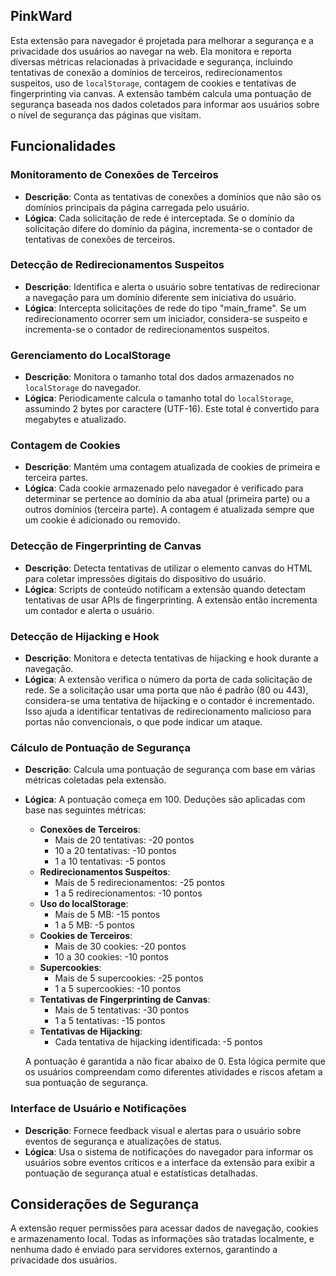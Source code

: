 ## PinkWard

Esta extensão para navegador é projetada para melhorar a segurança e a privacidade dos usuários ao navegar na web. Ela monitora e reporta diversas métricas relacionadas à privacidade e segurança, incluindo tentativas de conexão a domínios de terceiros, redirecionamentos suspeitos, uso de `localStorage`, contagem de cookies e tentativas de fingerprinting via canvas. A extensão também calcula uma pontuação de segurança baseada nos dados coletados para informar aos usuários sobre o nível de segurança das páginas que visitam.

## Funcionalidades

### Monitoramento de Conexões de Terceiros

- **Descrição**: Conta as tentativas de conexões a domínios que não são os domínios principais da página carregada pelo usuário.
- **Lógica**: Cada solicitação de rede é interceptada. Se o domínio da solicitação difere do domínio da página, incrementa-se o contador de tentativas de conexões de terceiros.

### Detecção de Redirecionamentos Suspeitos

- **Descrição**: Identifica e alerta o usuário sobre tentativas de redirecionar a navegação para um domínio diferente sem iniciativa do usuário.
- **Lógica**: Intercepta solicitações de rede do tipo "main_frame". Se um redirecionamento ocorrer sem um iniciador, considera-se suspeito e incrementa-se o contador de redirecionamentos suspeitos.

### Gerenciamento do LocalStorage

- **Descrição**: Monitora o tamanho total dos dados armazenados no `localStorage` do navegador.
- **Lógica**: Periodicamente calcula o tamanho total do `localStorage`, assumindo 2 bytes por caractere (UTF-16). Este total é convertido para megabytes e atualizado.

### Contagem de Cookies

- **Descrição**: Mantém uma contagem atualizada de cookies de primeira e terceira partes.
- **Lógica**: Cada cookie armazenado pelo navegador é verificado para determinar se pertence ao domínio da aba atual (primeira parte) ou a outros domínios (terceira parte). A contagem é atualizada sempre que um cookie é adicionado ou removido.

### Detecção de Fingerprinting de Canvas

- **Descrição**: Detecta tentativas de utilizar o elemento canvas do HTML para coletar impressões digitais do dispositivo do usuário.
- **Lógica**: Scripts de conteúdo notificam a extensão quando detectam tentativas de usar APIs de fingerprinting. A extensão então incrementa um contador e alerta o usuário.

### Detecção de Hijacking e Hook

- **Descrição**: Monitora e detecta tentativas de hijacking e hook durante a navegação.
- **Lógica**: A extensão verifica o número da porta de cada solicitação de rede. Se a solicitação usar uma porta que não é padrão (80 ou 443), considera-se uma tentativa de hijacking e o contador é incrementado. Isso ajuda a identificar tentativas de redirecionamento malicioso para portas não convencionais, o que pode indicar um ataque.

### Cálculo de Pontuação de Segurança

- **Descrição**: Calcula uma pontuação de segurança com base em várias métricas coletadas pela extensão.
- **Lógica**: A pontuação começa em 100. Deduções são aplicadas com base nas seguintes métricas:

  - **Conexões de Terceiros**:
    - Mais de 20 tentativas: -20 pontos
    - 10 a 20 tentativas: -10 pontos
    - 1 a 10 tentativas: -5 pontos
  - **Redirecionamentos Suspeitos**:
    - Mais de 5 redirecionamentos: -25 pontos
    - 1 a 5 redirecionamentos: -10 pontos
  - **Uso do localStorage**:
    - Mais de 5 MB: -15 pontos
    - 1 a 5 MB: -5 pontos
  - **Cookies de Terceiros**:
    - Mais de 30 cookies: -20 pontos
    - 10 a 30 cookies: -10 pontos
  - **Supercookies**:
    - Mais de 5 supercookies: -25 pontos
    - 1 a 5 supercookies: -10 pontos
  - **Tentativas de Fingerprinting de Canvas**:
    - Mais de 5 tentativas: -30 pontos
    - 1 a 5 tentativas: -15 pontos
  - **Tentativas de Hijacking**:
    - Cada tentativa de hijacking identificada: -5 pontos

  A pontuação é garantida a não ficar abaixo de 0. Esta lógica permite que os usuários compreendam como diferentes atividades e riscos afetam a sua pontuação de segurança.

### Interface de Usuário e Notificações

- **Descrição**: Fornece feedback visual e alertas para o usuário sobre eventos de segurança e atualizações de status.
- **Lógica**: Usa o sistema de notificações do navegador para informar os usuários sobre eventos críticos e a interface da extensão para exibir a pontuação de segurança atual e estatísticas detalhadas.

## Considerações de Segurança

A extensão requer permissões para acessar dados de navegação, cookies e armazenamento local. Todas as informações são tratadas localmente, e nenhuma dado é enviado para servidores externos, garantindo a privacidade dos usuários.

